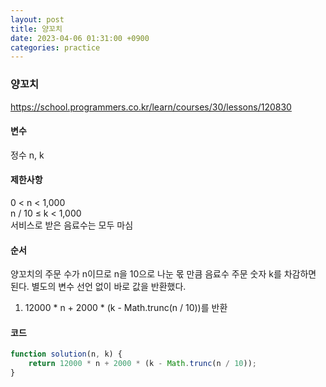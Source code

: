 ```yaml
---
layout: post
title: 양꼬치
date: 2023-04-06 01:31:00 +0900
categories: practice
---
```

### 양꼬치    
https://school.programmers.co.kr/learn/courses/30/lessons/120830    
    
#### 변수    
정수 n, k    
    
#### 제한사항    
0 < n < 1,000    
n / 10 ≤ k < 1,000    
서비스로 받은 음료수는 모두 마심    
    
#### 순서    
양꼬치의 주문 수가 n이므로 n을 10으로 나눈 몫 만큼 음료수 주문 숫자 k를 차감하면 된다. 별도의 변수 선언 없이 바로 값을 반환했다.    
1. 12000 * n + 2000 * (k - Math.trunc(n / 10))를 반환    
    
#### 코드    
```JavaScript
function solution(n, k) {
    return 12000 * n + 2000 * (k - Math.trunc(n / 10));
}
```
